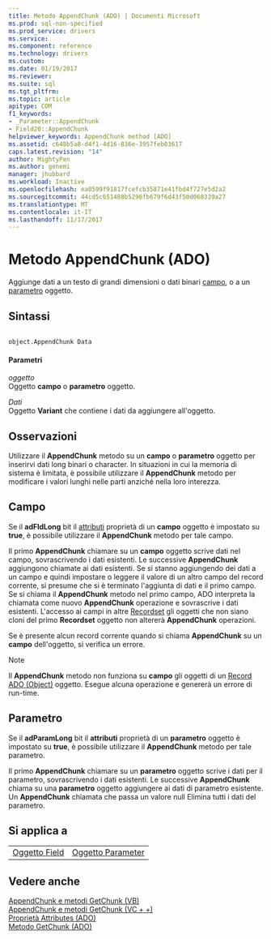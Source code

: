 ```yaml
---
title: Metodo AppendChunk (ADO) | Documenti Microsoft
ms.prod: sql-non-specified
ms.prod_service: drivers
ms.service: 
ms.component: reference
ms.technology: drivers
ms.custom: 
ms.date: 01/19/2017
ms.reviewer: 
ms.suite: sql
ms.tgt_pltfrm: 
ms.topic: article
apitype: COM
f1_keywords:
- _Parameter::AppendChunk
- Field20::AppendChunk
helpviewer_keywords: AppendChunk method [ADO]
ms.assetid: c648b5a8-d4f1-4d16-836e-3957feb03617
caps.latest.revision: "14"
author: MightyPen
ms.author: genemi
manager: jhubbard
ms.workload: Inactive
ms.openlocfilehash: ea0599f91817fcefcb35871e41fbd4f727e5d2a2
ms.sourcegitcommit: 44cd5c651488b5296fb679f6d43f50d068339a27
ms.translationtype: MT
ms.contentlocale: it-IT
ms.lasthandoff: 11/17/2017
---
```

# <a name="appendchunk-method-ado"></a>Metodo AppendChunk (ADO)
Aggiunge dati a un testo di grandi dimensioni o dati binari [campo](../../../ado/reference/ado-api/field-object.md), o a un [parametro](../../../ado/reference/ado-api/parameter-object.md) oggetto.  
  
## <a name="syntax"></a>Sintassi  
  
```  
  
object.AppendChunk Data  
```  
  
#### <a name="parameters"></a>Parametri  
 *oggetto*  
 Oggetto **campo** o **parametro** oggetto.  
  
 *Dati*  
 Oggetto **Variant** che contiene i dati da aggiungere all'oggetto.  
  
## <a name="remarks"></a>Osservazioni  
 Utilizzare il **AppendChunk** metodo su un **campo** o **parametro** oggetto per inserirvi dati long binari o character. In situazioni in cui la memoria di sistema è limitata, è possibile utilizzare il **AppendChunk** metodo per modificare i valori lunghi nelle parti anziché nella loro interezza.  
  
## <a name="field"></a>Campo  
 Se il **adFldLong** bit il [attributi](../../../ado/reference/ado-api/attributes-property-ado.md) proprietà di un **campo** oggetto è impostato su **true**, è possibile utilizzare il  **AppendChunk** metodo per tale campo.  
  
 Il primo **AppendChunk** chiamare su un **campo** oggetto scrive dati nel campo, sovrascrivendo i dati esistenti. Le successive **AppendChunk** aggiungono chiamate ai dati esistenti. Se si stanno aggiungendo dei dati a un campo e quindi impostare o leggere il valore di un altro campo del record corrente, si presume che si è terminato l'aggiunta di dati e il primo campo. Se si chiama il **AppendChunk** metodo nel primo campo, ADO interpreta la chiamata come nuovo **AppendChunk** operazione e sovrascrive i dati esistenti. L'accesso ai campi in altre [Recordset](../../../ado/reference/ado-api/recordset-object-ado.md) gli oggetti che non siano cloni del primo **Recordset** oggetto non altererà **AppendChunk** operazioni.  
  
 Se è presente alcun record corrente quando si chiama **AppendChunk** su un **campo** dell'oggetto, si verifica un errore.  
  
> [!NOTE]
>  Il **AppendChunk** metodo non funziona su **campo** gli oggetti di un [Record ADO (Object)](../../../ado/reference/ado-api/record-object-ado.md) oggetto. Esegue alcuna operazione e genererà un errore di run-time.  
  
## <a name="parameter"></a>Parametro  
 Se il **adParamLong** bit il **attributi** proprietà di un **parametro** oggetto è impostato su **true**, è possibile utilizzare il  **AppendChunk** metodo per tale parametro.  
  
 Il primo **AppendChunk** chiamare su un **parametro** oggetto scrive i dati per il parametro, sovrascrivendo i dati esistenti. Le successive **AppendChunk** chiama su una **parametro** oggetto aggiungere ai dati di parametro esistente. Un **AppendChunk** chiamata che passa un valore null Elimina tutti i dati del parametro.  
  
## <a name="applies-to"></a>Si applica a  
  
|||  
|-|-|  
|[Oggetto Field](../../../ado/reference/ado-api/field-object.md)|[Oggetto Parameter](../../../ado/reference/ado-api/parameter-object.md)|  
  
## <a name="see-also"></a>Vedere anche  
 [AppendChunk e metodi GetChunk (VB)](../../../ado/reference/ado-api/appendchunk-and-getchunk-methods-example-vb.md)   
 [AppendChunk e metodi GetChunk (VC + +)](../../../ado/reference/ado-api/appendchunk-and-getchunk-methods-example-vc.md)   
 [Proprietà Attributes (ADO)](../../../ado/reference/ado-api/attributes-property-ado.md)   
 [Metodo GetChunk (ADO)](../../../ado/reference/ado-api/getchunk-method-ado.md)
